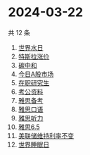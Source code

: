# 2024-03-22

共 12 条

<!-- BEGIN -->
<!-- 最后更新时间 Fri Mar 22 2024 23:08:41 GMT+0800 (China Standard Time) -->

1. [世界水日](https://www.zhihu.com/search?q=世界水日)
1. [特斯拉涨价](https://www.zhihu.com/search?q=特斯拉涨价)
1. [碳中和](https://www.zhihu.com/search?q=碳中和)
1. [今日A股市场](https://www.zhihu.com/search?q=今日A股市场)
1. [在职研究生](https://www.zhihu.com/search?q=在职研究生)
1. [考公资料](https://www.zhihu.com/search?q=考公资料)
1. [雅思备考](https://www.zhihu.com/search?q=雅思备考)
1. [雅思口语](https://www.zhihu.com/search?q=雅思口语)
1. [雅思听力](https://www.zhihu.com/search?q=雅思听力)
1. [雅思6.5](https://www.zhihu.com/search?q=雅思6.5)
1. [美联储维持利率不变](https://www.zhihu.com/search?q=美联储维持利率不变)
1. [世界睡眠日](https://www.zhihu.com/search?q=世界睡眠日)

<!-- END -->
